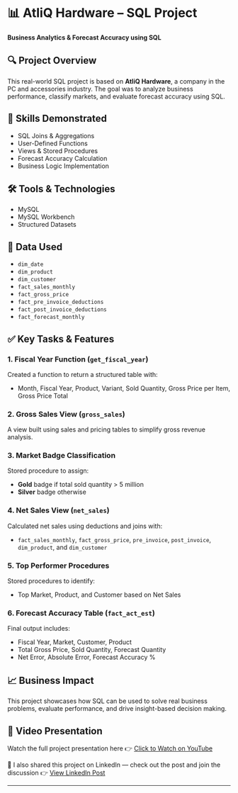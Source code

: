 # 📊 AtliQ Hardware – SQL Project  
**Business Analytics & Forecast Accuracy using SQL**

## 🔍 Project Overview  
This real-world SQL project is based on **AtliQ Hardware**, a company in the PC and accessories industry. The goal was to analyze business performance, classify markets, and evaluate forecast accuracy using SQL.

## 🧠 Skills Demonstrated  
- SQL Joins & Aggregations  
- User-Defined Functions  
- Views & Stored Procedures  
- Forecast Accuracy Calculation  
- Business Logic Implementation  

## 🛠️ Tools & Technologies  
- MySQL  
- MySQL Workbench  
- Structured Datasets  

## 📂 Data Used  
- `dim_date`  
- `dim_product`  
- `dim_customer`  
- `fact_sales_monthly`  
- `fact_gross_price`  
- `fact_pre_invoice_deductions`  
- `fact_post_invoice_deductions`  
- `fact_forecast_monthly`

## ✅ Key Tasks & Features

### 1. Fiscal Year Function (`get_fiscal_year`)
Created a function to return a structured table with:
- Month, Fiscal Year, Product, Variant, Sold Quantity, Gross Price per Item, Gross Price Total

### 2. Gross Sales View (`gross_sales`)
A view built using sales and pricing tables to simplify gross revenue analysis.

### 3. Market Badge Classification
Stored procedure to assign:
- **Gold** badge if total sold quantity > 5 million  
- **Silver** badge otherwise

### 4. Net Sales View (`net_sales`)
Calculated net sales using deductions and joins with:
- `fact_sales_monthly`, `fact_gross_price`, `pre_invoice`, `post_invoice`, `dim_product`, and `dim_customer`

### 5. Top Performer Procedures
Stored procedures to identify:
- Top Market, Product, and Customer based on Net Sales

### 6. Forecast Accuracy Table (`fact_act_est`)
Final output includes:
- Fiscal Year, Market, Customer, Product  
- Total Gross Price, Sold Quantity, Forecast Quantity  
- Net Error, Absolute Error, Forecast Accuracy %

## 📈 Business Impact  
This project showcases how SQL can be used to solve real business problems, evaluate performance, and drive insight-based decision making.

## 🎥 Video Presentation  
Watch the full project presentation here 👉 [Click to Watch on YouTube](https://www.youtube.com/embed/xic6Nyg2ZIQ?si=MWG1Of3YydXiOowz)

📌 I also shared this project on LinkedIn — check out the post and join the discussion 👉 [View LinkedIn Post](https://www.linkedin.com/posts/ganesh-mandre_sql-dataanalytics-learningjourney-activity-7316463118132355072-x8Ri?utm_source=share&utm_medium=member_desktop&rcm=ACoAAChUMqgBCcYrTDPLI0kmw-oI62JvH6YGYKM)


---

